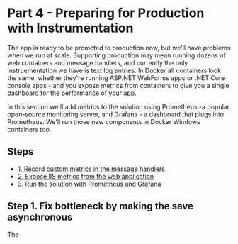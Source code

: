 # Part 4 - Preparing for Production with Instrumentation

The app is ready to be promoted to production now, but we'll have problems when we run at scale. Supporting production may mean running dozens of web containers and message handlers, and currently the only instruementation we have is text log entries. In Docker all containers look the same, whether they're running ASP.NET WebForms apps or .NET Core console apps - and you expose metrics from containers to give you a single dashboard for the performance of your app.

In this section we'll add metrics to the solution using Prometheus -a popular open-source monitoring server, and Grafana - a dashboard that plugs into Prometheus. We'll run those new components in Docker Windows containers too.

## Steps

* [1. Record custom metrics in the message handlers](#1)
* [2. Expose IIS metrics from the web application](#2)
* [3. Run the solution with Prometheus and Grafana](#3)

## <a name="1"></a>Step 1. Fix bottleneck by making the save asynchronous

The